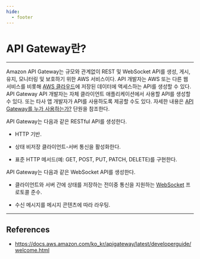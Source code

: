 ```yaml
---
hide:
  - footer
---
```


# API Gateway란?

---

Amazon API Gateway는 규모와 관계없이 REST 및 WebSocket API를 생성, 게시, 유지, 모니터링 및 보호하기 위한 AWS 서비스이다. API 개발자는 AWS 또는 다른 웹 서비스를 비롯해 [AWS 클라우드](http://aws.amazon.com/what-is-cloud-computing/)에 저장된 데이터에 액세스하는 API를 생성할 수 있다. API Gateway API 개발자는 자체 클라이언트 애플리케이션에서 사용할 API를 생성할 수 있다. 또는 타사 앱 개발자가 API를 사용하도록 제공할 수도 있다. 자세한 내용은 [API Gateway를 누가 사용하는가?](https://docs.aws.amazon.com/ko_kr/apigateway/latest/developerguide/api-gateway-overview-developer-experience.html#apigateway-who-uses-api-gateway) 단원을 참조한다.

API Gateway는 다음과 같은 RESTful API를 생성한다.

- HTTP 기반.

- 상태 비저장 클라이언트-서버 통신을 활성화한다.

- 표준 HTTP 메서드(예: GET, POST, PUT, PATCH, DELETE)를 구현한다.

API Gateway는 다음과 같은 WebSocket API를 생성한다.

- 클라이언트와 서버 간에 상태를 저장하는 전이중 통신을 지원하는 [WebSocket](https://tools.ietf.org/html/rfc6455) 프로토콜 준수.

- 수신 메시지를 메시지 콘텐츠에 따라 라우팅.

---

## References

- <https://docs.aws.amazon.com/ko_kr/apigateway/latest/developerguide/welcome.html>
